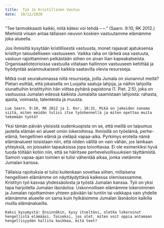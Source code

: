 ```yaml
---
title:  Työ Ja Kristillinen Vastuu
date:  10/12/2020
---
```


”Tee tarmokkaasti kaikki, mitä kätesi voi tehdä – –.” (Saarn. 9:10, RK 2012.) Miehistä viisain antaa tällaisen neuvon kos­kien vastuutamme elämämme joka alueella.

Jos ihmisiltä kysytään kristillisestä vastuusta, monet rajaavat ajatuksensa kristityn taloudelliseen vastuuseen. Vaikka raha on tärkeä osa vastuuta, vastuun rajoittaminen pelkästään siihen on aivan liian kapeakatseista. Organisaatioteorioissa vastuulla viitataan hallinnon vastuuseen kehittää ja hyödyntää asianmukaisesti kaikkia saatavilla olevia resursseja.

Mitkä ovat seurakunnassa niitä resursseja, joilla Jumala on siunannut meitä? Pietari esittää, että jokaisella on Luojalta saatuja lahjoja, ja näihin lahjoilla siunattuihin kristittyihin hän viittaa pyhänä papistona (1. Piet. 2:5), joka on vastuussa Jumalan edessä kaikista Jumalalta saamistaan lahjoista: rahasta, ajasta, voimasta, talenteista ja muusta.

`Lue Saarn. 9:10, RK 2012 ja 1. Kor. 10:31. Mikä on jakeiden sanoma siitä, miten meidän tulisi itse työskennellä ja miten opettaa muita tekemään työtä?`

Yksi tämän päivän yleisistä sudenkuopista on se, että meillä on taipumus jaotella elämän eri alueet omiin lokeroihinsa. Ihmisillä on työelämä, perhe-elämä, hengellinen elämä ja vieläpä vapaa-aika. Pyrkimys erotella nämä elämänalueet toisistaan niin, että niiden välillä on vain vähän, jos lainkaan yhteyksiä, on joissakin tapauksissa jopa toivottavaa. Ei ole esimerkiksi hyvä tuoda töitään kotiin niin, että se häiritsee perhevelvollisuuksien täyttämistä. Samoin vapaa-ajan toimien ei tulisi vähentää aikaa, jonka vietämme Jumalan kanssa.

Tällaisia rajoituksia ei tulisi kuitenkaan soveltaa siihen, millaisena hengellisen elämämme on näyttäydyttävä kaikessa olemisessamme. Kristityn työ kasvaa yhdessäolosta ja työstä Jumalan kanssa. Työ on yksi tapa harjoitella Jumalan läsnäoloa. Uskonnollisen elämämme lokeroiminen ja Jumalan rajoittaminen yhteen päivään tai tuntiin tai vaikkapa vain yhdelle elämämme alueelle on sama kuin hylkäisimme Jumalan läsnäolon kaikilla muilla elämänalueilla.

`Kaksi kysymystä: Ensinnäkin, kysy itseltäsi, oletko lokeroinut hengellistä elämääsi. Toiseksi, jos olet, miten voit oppia antamaan hengellisyyden hallita kaikkea, mitä teet?`